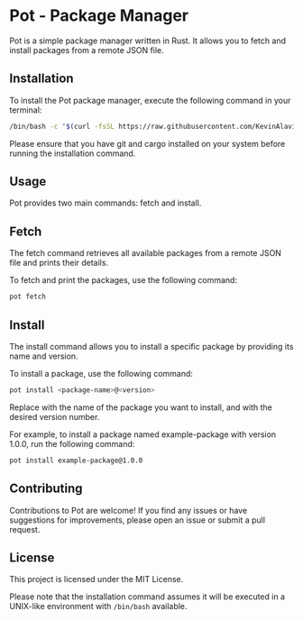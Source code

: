 # Pot - Package Manager

Pot is a simple package manager written in Rust. It allows you to fetch and install packages from a remote JSON file.

## Installation

To install the Pot package manager, execute the following command in your terminal:

```bash
/bin/bash -c "$(curl -fsSL https://raw.githubusercontent.com/KevinAlavik/pot/main/install.sh)"
```
Please ensure that you have git and cargo installed on your system before running the installation command.

## Usage
Pot provides two main commands: fetch and install.

## Fetch
The fetch command retrieves all available packages from a remote JSON file and prints their details.

To fetch and print the packages, use the following command:

```bash
pot fetch
```

## Install
The install command allows you to install a specific package by providing its name and version.

To install a package, use the following command:

```bash
pot install <package-name>@<version>
```
Replace <package-name> with the name of the package you want to install, and <version> with the desired version number.

For example, to install a package named example-package with version 1.0.0, run the following command:

```bash
pot install example-package@1.0.0
```
## Contributing
Contributions to Pot are welcome! If you find any issues or have suggestions for improvements, please open an issue or submit a pull request.

## License
This project is licensed under the MIT License.
 
Please note that the installation command assumes it will be executed in a UNIX-like environment with `/bin/bash` available.
